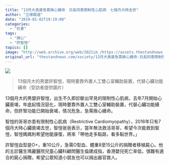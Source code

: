 ```yaml
---
title: "13月大男歲急需換心續命　兄長同患限制性心肌病　七個月大時去世"
author: "立場報道"
date: "2019-01-02T19:19:00"
categories:
  - "社會"
tags:
  - "捐心"
  - "許智愷"
topics: []
image: "http://web.archive.org/web/2021im_/https://assets.thestandnews.com/media/photos/heart2-01_G7wDH.png"
original_url: "thestandnews.com/society/13月大男歲急需換心續命-兄長同患限制性心肌病-七個月大時去世"
---
```

![](http://web.archive.org/web/2021im_/https://assets.thestandnews.com/media/photos/heart2-01_G7wDH.png)
> 13個月大的男嬰許智愷，現時要靠外置人工雙心室輔助裝置，代替心臟功能續命（受訪者提供圖片）

13個月大的男嬰許智愷，出生不久即診斷出罕見的限制性心肌病，去年7月開始心臟衰竭，年底起情況惡化，現時要靠外置人工雙心室輔助裝置，代替心臟功能續命，但肝腎功能已開始衰竭，情况危急，急需換心續命。

智愷的哥哥亦患有限制性心肌病（Restrictive Cardiomyopathy），2016年只有7個月大時心臟衰竭去世，智愷爸爸表示，當年無法救活哥哥，希望今次能救到智愷，智愷媽媽則希望他能康復，將來「帶他走多點路，看多點世界。」

許智愷血型是O+，重10公斤，急需O型血、體重8至15公斤的捐贈者移植屍心。他的主診醫生瑪麗醫院兒童心臟科顧問醫生倫建成指，香港嬰兒死亡率低，很難有適合的屍心捐贈，希望公眾知道小朋友也可以捐出器官救人。